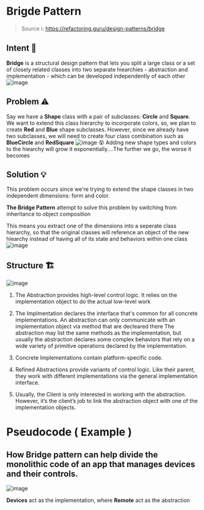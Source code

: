 # Brigde Pattern

> Source ℹ️: https://refactoring.guru/design-patterns/bridge

## Intent 📃
**Bridge** is a structural design pattern that lets you split a large class or a set of closely related classes into two separate hiearchies - abstraction and implementation - which can be developed independently of each other
![image](https://user-images.githubusercontent.com/80462415/162028850-fb8afecd-8c90-4a19-940b-0f1dd1b9c413.png)

## Problem ⚠️ 
Say we have a **Shape** class with a pair of subclasses: **Circle** and **Square**. We want to extend this class hierarchy to incorporate colors, so, we plan to create **Red** and **Blue** shape subclasses. However, since we already have two subclasses, we will need to create four class combination such as **BlueCircle** and **RedSquare**
![image](https://user-images.githubusercontent.com/80462415/162029232-3dc7fc92-2227-4708-bb56-77a544998f7a.png)
😵 Adding new shape types and colors to the hiearchy will grow it exponentially....The further we go, the worse it becomes

## Solution 💡
This problem occurs since we're trying to extend the shape classes in two independent dimensions: form  and color. 

**The Bridge Pattern** attempt to solve this problem by switching from inheritance to object composition

This means you extract one of the dimensions into a seperate class hierarchy, so that the original classes will reference an object of the new hiearchy instead of having all of its state and behaviors within one class
![image](https://user-images.githubusercontent.com/80462415/162029868-8d38bd06-5401-458e-b807-dd830697f299.png)
## Structure 🏗️
![image](https://user-images.githubusercontent.com/80462415/162030063-08ee8f8c-c735-4d6f-bf0a-ad0e6e3f42a6.png)

1. The Abstraction provides high-level control logic. It relies on the implementation object to do the actual low-level work
2. The Implmentation declares the interface that's common for all concrete implementations. An abstraction can only communicate with an implementation object via method that are decleared there
 The abstraction may list the same methods as the implementation, but usually the abstraction declares some complex behaviors that rely on a wide variety of primitive operations declared by the implementation.

3. Concrete Implementations contain platform-specific code.

4. Refined Abstractions provide variants of control logic. Like their parent, they work with different implementations via the general implementation interface.

5. Usually, the Client is only interested in working with the abstraction. However, it’s the client’s job to link the abstraction object with one of the implementation objects.

# Pseudocode ( Example )

## How Bridge pattern can help divide the monolithic code of an app that manages devices and their controls.
![image](https://user-images.githubusercontent.com/80462415/162031340-e7d8746d-43fa-40de-a35e-8fe1b83a099c.png)


**Devices** act as the implementation, where **Remote** act as the abstraction
